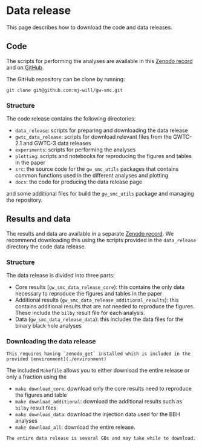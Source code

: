 # Data release

This page describes how to download the code and data releases.

## Code

The scripts for performing the analyses are available in this [Zenodo record]() and
on [GitHub](https://github.com/mj-will/gw-smc).

The GitHub repository can be clone by running:

```
git clone git@github.com:mj-will/gw-smc.git
```

### Structure

The code release contains the following directories:

- `data_release`: scripts for preparing and downloading the data release
- `gwtc_data_release`: scripts for download relevant files from the GWTC-2.1 and GWTC-3 data releases
- `experiments`: scripts for performing the analyses
- `plotting`: scripts and notebooks for reproducing the figures and tables in the paper
- `src`: the source code for the `gw_smc_utils` packages that contains common functions used in the different analyses and plotting
- `docs`: the code for producing the data release page

and some additional files for build the `gw_smc_utils` package and managing the repository.

## Results and data

The results and data are available in a separate [Zenodo record](). We recommend downloading
this using the scripts provided in the `data_release` directory the code data release.

### Structure

The data release is divided into three parts:

- Core results (`gw_smc_data_release_core`): this contains the only data necessary to reproduce the figures and tables in the paper
- Additional results (`gw_smc_data_release_additional_results`): this contains additional results that are not needed to reproduce the figures. These include the `bilby` result file for each analysis.
- Data (`gw_smc_data_release_data`): this includes the data files for the binary black hole analyses

### Downloading the data release

```{note}
This requires having `zenodo_get` installed which is included in the provided [environment](./environment)
```

The included `Makefile` allows you to either download the entire release or only a fraction using the

- `make download_core`: download only the core results need to reproduce the figures and table
- `make download_additional`: download the additional results such as `bilby` result files
- `make download_data`: download the injection data used for the BBH analyses
- `make download_all`: download the entire release.

```{important}
The entire data release is several GBs and may take while to download.
```
